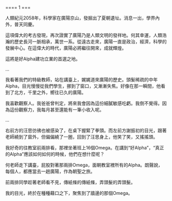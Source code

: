 ==== 1 ===

人類紀元2058年，科學家在廣陽京山，發掘出了夏朝遺址。消息一出，學界內外，普天同慶。

這項偉大的考古發現，再次證實了廣陽乃是人類文明的發祥地。何其幸運，人類浩瀚的歷史長河一脈相承，萬世一系。從遠古走來，廣陽一直是政治，經濟，科學的發展中心。在這偉大的時代，廣陽必將繼往開來，成就輝煌。

這將是好Alpha建功立業的首選之地。

...

我看著我們的特級教師，站在講臺上，娓娓道來廣陽的歷史。頭髮稀疏的中年Alpha，目光慢慢從我們學生，挪到了窗口，又漸漸失焦。好像在那一瞬間，他看到了北方，千里之外，嚮往已久的廣陽。

我喜歡觀察人。我爸爸曾判定，將來我會因為這份細膩敏感吃虧。我倒不覺得。因為這份觀察力，我每月甚至還能有一筆小收入呢。

...

右前方的汪思彷彿也被感染了，在桌下握緊了拳頭。而左前方謝振初的目光，跟著老師繞到了窗外，但偏偏繞了一圈，回到了汪思身上，他笑了笑，又搖搖頭。

我好奇的往教室前兩排看，那裡坐著班上16個Omega。在講到“好Alpha”，“真正的Alpha”應該如何如何的時候，他們在想什麼呢？

何老師走下講臺，屁股對著那兩排Omega，面朝教室裡所有的Alpha。朗聲說，每個人，都應當去一趟廣陽，作為朝聖之旅。

前兩排同學趁著老師看不見，傳紙條的傳紙條，弄頭髮的弄頭髮。

我的目光，終於在種種藉口之下，聚焦到了牆邊的那個Omega。